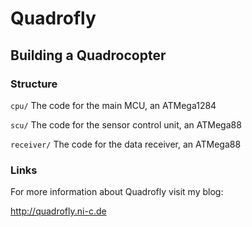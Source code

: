 # Quadrofly

## Building a Quadrocopter

### Structure ###

<p><code>cpu/</code> The code for the main MCU, an ATMega1284</p>
<p><code>scu/</code> The code for the sensor control unit, an ATMega88</p>
<p><code>receiver/</code> The code for the data receiver, an ATMega88

### Links ###

For more information about Quadrofly visit my blog:

http://quadrofly.ni-c.de